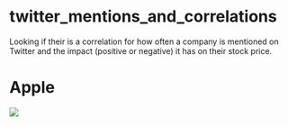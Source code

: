# twitter_mentions_and_correlations
 <p>Looking if their is a correlation for how often a company is mentioned on Twitter and the impact (positive or negative)  it has on their stock price.</p>
 <h1><b>Apple</b></h1>
<img src='https://user-images.githubusercontent.com/47340620/203245961-125af517-1bf8-4d6a-ba86-efb6aa124d3b.png' >
